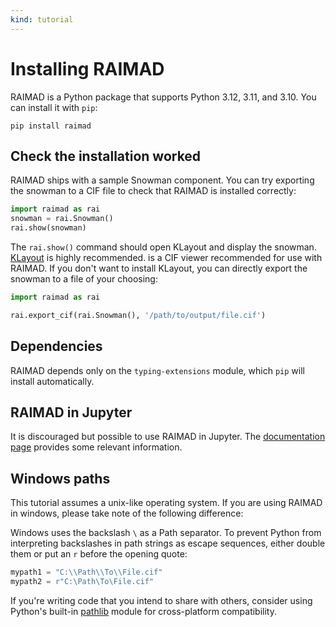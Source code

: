 ```yaml
---
kind: tutorial
---
```


# Installing RAIMAD

RAIMAD is a Python package that supports Python 3.12, 3.11, and 3.10.
You can install it with `pip`:

```shell
pip install raimad
```

## Check the installation worked

RAIMAD ships with a sample Snowman component.
You can try exporting the snowman to a CIF file to check that
RAIMAD is installed correctly:


```python exec
import raimad as rai
snowman = rai.Snowman()
rai.show(snowman)
```

The `rai.show()` command should open KLayout and display the snowman.
[KLayout](https://www.klayout.de/) is highly recommended.
is a CIF viewer recommended for use with RAIMAD.
If you don't want to install KLayout,
you can directly export the snowman
to a file of your choosing:

```python
import raimad as rai

rai.export_cif(rai.Snowman(), '/path/to/output/file.cif')
```

## Dependencies

RAIMAD depends only on the `typing-extensions` module,
which `pip` will install automatically.

## RAIMAD in Jupyter

It is discouraged but possible to use RAIMAD
in Jupyter.
The [documentation page](jupyter.md) provides
some relevant information.

## Windows paths

This tutorial assumes a unix-like operating system.
If you are using RAIMAD in windows, please
take note of the following difference:

Windows uses the backslash `\` as a Path separator.
To prevent Python from interpreting backslashes in path strings
as escape sequences, either double them or put an `r` before
the opening quote:

```python
mypath1 = "C:\\Path\\To\\File.cif"
mypath2 = r"C:\Path\To\File.cif"
```

If you're writing code that you intend to share with others,
consider using Python's built-in
[pathlib](https://docs.python.org/3/library/pathlib.html)
module for cross-platform compatibility.


<!--
### A note on this tutorial: screencasts

Throughout this tutorial, you will encounter
pre-recorded screencasts that demonstrate certain
actions.

In these screencasts, we use a POSIX-like terminal
environment
for tasks like cloning repositories,
editing files,
and invoking RAIMAD.

We do this because it's more concise, universal,
and accessible
than screen recordings of graphical interfaces.

If you're coming from Windows and aren't familiar
with POSIX,
don't fret,
it's rather simple!
The screencast below gives a demonstration.

And keep in mind, these screencasts are for
demonstration purposes.
You can use whatever tools you like to achieve the same
goals.

![An example screencast](../asciinema/asciinema-demo.cast )
-->

